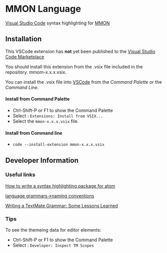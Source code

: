 # MMON Language

[Visual Studio Code](https://code.visualstudio.com/) syntax highlighting for
[MMON](https://github.com/mojule/mmon)


## Installation

This VSCode extension has **not** yet been published to the [Visual Studio Code Marketplace](https://marketplace.visualstudio.com/)

You should install this extension from the .vsix file included in the repository. mmom-x.x.x.vsix.

You can install the .vsix file into [VSCode](https://code.visualstudio.com/) from the _Command Palette_ or the _Command Line_.

#### Install from Command Palette

* Ctrl-Shift-P or F1 to show the Command Palette
* Select : `Extensions: Install from VSIX...`
* Select the `mmon-x.x.x.vsix` file.

#### Install from Command line

* `code --install-extension mmon-x.x.x.vsix`

## Developer Information

### Useful links

[How to write a syntax highlighting package for atom](https://www.sitepoint.com/how-to-write-a-syntax-highlighting-package-for-atom/)

[language grammars->naming conventions](http://manual.macromates.com/en/language_grammars#naming_conventions)

[Writing a TextMate Grammar: Some Lessons Learned](https://www.apeth.com/nonblog/stories/textmatebundle.html)

### Tips

To see the themeing data for editor elements:

* Ctrl-Shift-P or F1 to show the Command Palette
* Select : `Developer: Inspect TM Scopes`
